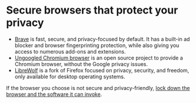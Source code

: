 # Secure browsers that protect your privacy

* [Brave](https://brave.com/) is fast, secure, and privacy-focused by default. It has a built-in ad blocker and browser fingerprinting 
protection, while also giving you access to numerous add-ons and extensions.
* [Ungoogled Chromium browser](https://github.com/Eloston/ungoogled-chromium) is an open source project to provide a Chromium browser, without the Google privacy issues.
* [LibreWolf](https://librewolf.net/) is a fork of Firefox focused on privacy, security, and freedom, only available for desktop operating systems.

If the browser you choose is not secure and privacy-friendly, [lock down the browser and the software it can invoke](data-mitigations:docs/browsing/README).
